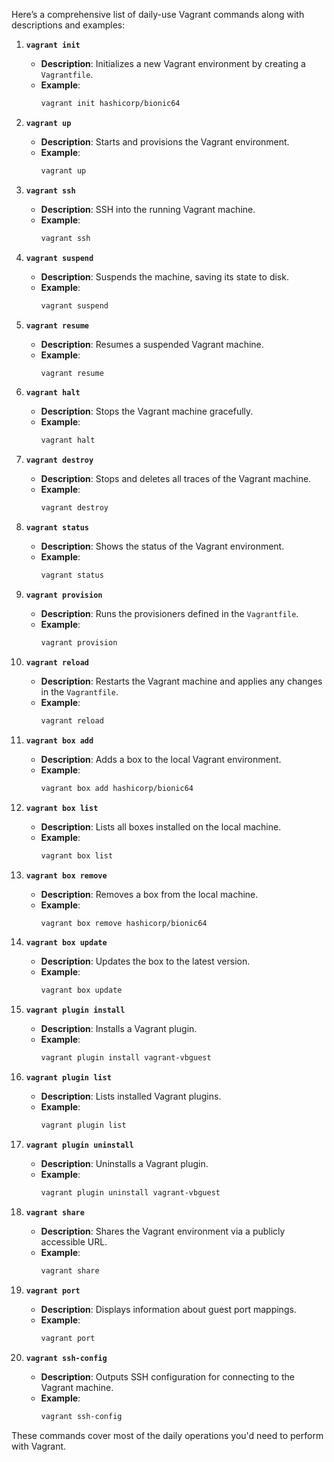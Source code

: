 Here’s a comprehensive list of daily-use Vagrant commands along with descriptions and examples:

1. **`vagrant init`**
   - **Description**: Initializes a new Vagrant environment by creating a `Vagrantfile`.
   - **Example**:
     ```sh
     vagrant init hashicorp/bionic64
     ```

2. **`vagrant up`**
   - **Description**: Starts and provisions the Vagrant environment.
   - **Example**:
     ```sh
     vagrant up
     ```

3. **`vagrant ssh`**
   - **Description**: SSH into the running Vagrant machine.
   - **Example**:
     ```sh
     vagrant ssh
     ```

4. **`vagrant suspend`**
   - **Description**: Suspends the machine, saving its state to disk.
   - **Example**:
     ```sh
     vagrant suspend
     ```

5. **`vagrant resume`**
   - **Description**: Resumes a suspended Vagrant machine.
   - **Example**:
     ```sh
     vagrant resume
     ```

6. **`vagrant halt`**
   - **Description**: Stops the Vagrant machine gracefully.
   - **Example**:
     ```sh
     vagrant halt
     ```

7. **`vagrant destroy`**
   - **Description**: Stops and deletes all traces of the Vagrant machine.
   - **Example**:
     ```sh
     vagrant destroy
     ```

8. **`vagrant status`**
   - **Description**: Shows the status of the Vagrant environment.
   - **Example**:
     ```sh
     vagrant status
     ```

9. **`vagrant provision`**
   - **Description**: Runs the provisioners defined in the `Vagrantfile`.
   - **Example**:
     ```sh
     vagrant provision
     ```

10. **`vagrant reload`**
    - **Description**: Restarts the Vagrant machine and applies any changes in the `Vagrantfile`.
    - **Example**:
      ```sh
      vagrant reload
      ```

11. **`vagrant box add`**
    - **Description**: Adds a box to the local Vagrant environment.
    - **Example**:
      ```sh
      vagrant box add hashicorp/bionic64
      ```

12. **`vagrant box list`**
    - **Description**: Lists all boxes installed on the local machine.
    - **Example**:
      ```sh
      vagrant box list
      ```

13. **`vagrant box remove`**
    - **Description**: Removes a box from the local machine.
    - **Example**:
      ```sh
      vagrant box remove hashicorp/bionic64
      ```

14. **`vagrant box update`**
    - **Description**: Updates the box to the latest version.
    - **Example**:
      ```sh
      vagrant box update
      ```

15. **`vagrant plugin install`**
    - **Description**: Installs a Vagrant plugin.
    - **Example**:
      ```sh
      vagrant plugin install vagrant-vbguest
      ```

16. **`vagrant plugin list`**
    - **Description**: Lists installed Vagrant plugins.
    - **Example**:
      ```sh
      vagrant plugin list
      ```

17. **`vagrant plugin uninstall`**
    - **Description**: Uninstalls a Vagrant plugin.
    - **Example**:
      ```sh
      vagrant plugin uninstall vagrant-vbguest
      ```

18. **`vagrant share`**
    - **Description**: Shares the Vagrant environment via a publicly accessible URL.
    - **Example**:
      ```sh
      vagrant share
      ```

19. **`vagrant port`**
    - **Description**: Displays information about guest port mappings.
    - **Example**:
      ```sh
      vagrant port
      ```

20. **`vagrant ssh-config`**
    - **Description**: Outputs SSH configuration for connecting to the Vagrant machine.
    - **Example**:
      ```sh
      vagrant ssh-config
      ```

These commands cover most of the daily operations you'd need to perform with Vagrant.